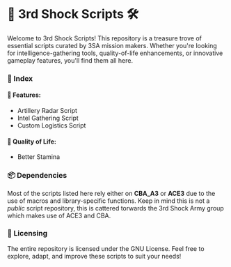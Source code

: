 # 🚀 3rd Shock Scripts 🛠️

Welcome to 3rd Shock Scripts! This repository is a treasure trove of essential scripts curated by 3SA mission makers. Whether you're looking for intelligence-gathering tools, quality-of-life enhancements, or innovative gameplay features, you'll find them all here.

### 📑 Index

#### 🌟 Features:
- Artillery Radar Script
- Intel Gathering Script
- Custom Logistics Script

#### 🎉 Quality of Life:
- Better Stamina

### 📦 Dependencies 
Most of the scripts listed here rely either on **CBA_A3** or **ACE3** due to the use of macros and library-specific functions. Keep in mind this is not a *public* script repository, this is cattered torwards the 3rd Shock Army group which makes use of ACE3 and CBA.

### 📜 Licensing

The entire repository is licensed under the GNU License. Feel free to explore, adapt, and improve these scripts to suit your needs!
